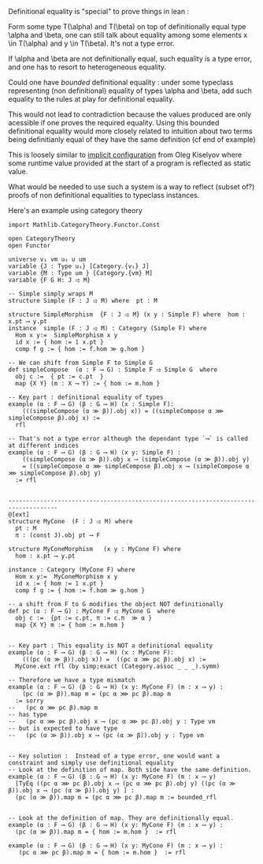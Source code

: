 Definitional equality is "special" to prove things in lean :

Form some type T(\alpha) and T(\beta) on top of definitionally equal type \alpha and \beta, one can still talk about equality among some elements x \in T(\alpha) and y \in T(\beta). It's not a type error.

If \alpha and \beta are not definitionally equal, such equality is a type error, and one has to resort to heterogeneous equality.

Could one have *bounded* definitional equality : under some typeclass representing (non definitional) equality of types \alpha and \beta, add such equality to the rules at play for definitional equality.

This would not lead to contradiction because the values produced are only acessible if one proves the required equality.
Using this bounded definitional equality would more closely related to intuition about two terms being definitianly equal of they have the same definition (cf end of example)

This is loosely similar to [implicit configuration](https://okmij.org/ftp/Haskell/tr-15-04.pdf) from Oleg Kiselyov where some runtime value provided at the start of a program is reflected as static value.

What would be needed to use such a system is a way to reflect (subset of?) proofs of non definitional equalities to typeclass instances.

Here's an example using category theory


```lean4
import Mathlib.CategoryTheory.Functor.Const

open CategoryTheory
open Functor

universe v₁ vm u₁ u um
variable {J : Type u₁} [Category.{v₁} J]
variable {M : Type um } [Category.{vm} M]
variable {F G H: J ⥤ M}

-- Simple simply wraps M
structure Simple (F : J ⥤ M) where  pt : M

structure SimpleMorphism  {F : J ⥤ M} (x y : Simple F) where  hom : x.pt ⟶ y.pt
instance  simple (F : J ⥤ M) : Category (Simple F) where
  Hom x y:=  SimpleMorphism x y
  id x := { hom := 𝟙 x.pt }
  comp f g := { hom := f.hom ≫ g.hom }

-- We can shift from Simple F to Simple G
def simpleCompose  (α : F ⟶ G) : Simple F ⥤ Simple G  where
  obj c :=  { pt := c.pt  }
  map {X Y} (m : X ⟶ Y) := { hom := m.hom }

-- Key part : definitional equality of types
example (α : F ⟶ G) (β : G ⟶ H) (x : Simple F):
    (((simpleCompose (α ≫ β)).obj x)) = ((simpleCompose α ⋙ simpleCompose β).obj x) :=
  rfl

-- That's not a type error although the dependant type `⟶` is called at different indices
example (α : F ⟶ G) (β : G ⟶ H) (x y: Simple F) :
    ((simpleCompose (α ≫ β)).obj x ⟶ (simpleCompose (α ≫ β)).obj y)
    = ((simpleCompose α ⋙ simpleCompose β).obj x ⟶ (simpleCompose α ⋙ simpleCompose β).obj y)
  := rfl


------------------------------------------------------------------------------------
@[ext]
structure MyCone  (F : J ⥤ M) where
  pt : M
  π : (const J).obj pt ⟶ F

structure MyConeMorphism   (x y : MyCone F) where
  hom : x.pt ⟶ y.pt

instance : Category (MyCone F) where
  Hom x y:=  MyConeMorphism x y
  id x := { hom := 𝟙 x.pt }
  comp f g := { hom := f.hom ≫ g.hom }

-- a shift from F to G modifies the object NOT definitionally
def pc (α : F ⟶ G) : MyCone F ⥤ MyCone G  where
  obj c :=  {pt := c.pt, π := c.π  ≫ α }
  map {X Y} m := { hom := m.hom }


-- Key part : This equality is NOT a definitional equality
example (α : F ⟶ G) (β : G ⟶ H) (x : MyCone F):
    (((pc (α ≫ β)).obj x)) =  ((pc α ⋙ pc β).obj x) :=
  MyCone.ext rfl (by simp;exact (Category.assoc _ _ _).symm)

-- Therefore we have a type mismatch
example (α : F ⟶ G) (β : G ⟶ H) (x y: MyCone F) (m : x ⟶ y) :
    (pc (α ≫ β)).map m = (pc α ⋙ pc β).map m
  := sorry
--   (pc α ⋙ pc β).map m
-- has type
--   (pc α ⋙ pc β).obj x ⟶ (pc α ⋙ pc β).obj y : Type vm
-- but is expected to have type
--   (pc (α ≫ β)).obj x ⟶ (pc (α ≫ β)).obj y : Type vm


-- Key solution :  Instead of a type error, one would want a constraint and simply use definitional equality
-- Look at the definition of map. Both side have the same definition.
example (α : F ⟶ G) (β : G ⟶ H) (x y: MyCone F) (m : x ⟶ y)
  [TyEq ((pc α ⋙ pc β).obj x ⟶ (pc α ⋙ pc β).obj y) ((pc (α ≫ β)).obj x ⟶ (pc (α ≫ β)).obj y) ] :
  (pc (α ≫ β)).map m = (pc α ⋙ pc β).map m := bounded_rfl


-- Look at the definition of map. They are definitionally equal.
example (α : F ⟶ G) (β : G ⟶ H) (x y: MyCone F) (m : x ⟶ y) :
  (pc (α ≫ β)).map m = { hom := m.hom }  := rfl

example (α : F ⟶ G) (β : G ⟶ H) (x y: MyCone F) (m : x ⟶ y) :
   (pc α ⋙ pc β).map m = { hom := m.hom }  := rfl
```
